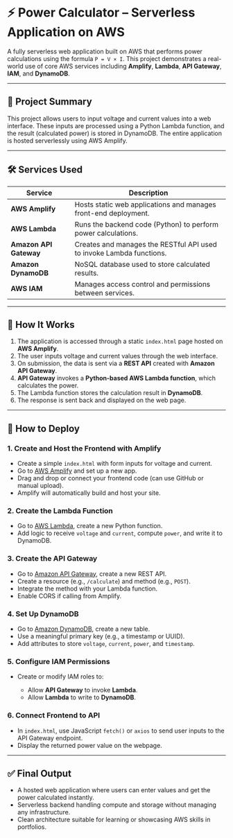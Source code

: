 # ⚡ Power Calculator – Serverless Application on AWS

A fully serverless web application built on AWS that performs power calculations using the formula `P = V × I`. This project demonstrates a real-world use of core AWS services including **Amplify**, **Lambda**, **API Gateway**, **IAM**, and **DynamoDB**.

---

## 🧾 Project Summary

This project allows users to input voltage and current values into a web interface. These inputs are processed using a Python Lambda function, and the result (calculated power) is stored in DynamoDB. The entire application is hosted serverlessly using AWS Amplify.

---

## 🛠️ Services Used

| Service                | Description                                                          |
| ---------------------- | -------------------------------------------------------------------- |
| **AWS Amplify**        | Hosts static web applications and manages front-end deployment.      |
| **AWS Lambda**         | Runs the backend code (Python) to perform power calculations.        |
| **Amazon API Gateway** | Creates and manages the RESTful API used to invoke Lambda functions. |
| **Amazon DynamoDB**    | NoSQL database used to store calculated results.                     |
| **AWS IAM**            | Manages access control and permissions between services.             |

---

## 🔧 How It Works

1. The application is accessed through a static `index.html` page hosted on **AWS Amplify**.
2. The user inputs voltage and current values through the web interface.
3. On submission, the data is sent via a **REST API** created with **Amazon API Gateway**.
4. **API Gateway** invokes a **Python-based AWS Lambda function**, which calculates the power.
5. The Lambda function stores the calculation result in **DynamoDB**.
6. The response is sent back and displayed on the web page.

---

## 🚀 How to Deploy

### 1. **Create and Host the Frontend with Amplify**

* Create a simple `index.html` with form inputs for voltage and current.
* Go to [AWS Amplify](https://console.aws.amazon.com/amplify/) and set up a new app.
* Drag and drop or connect your frontend code (can use GitHub or manual upload).
* Amplify will automatically build and host your site.

### 2. **Create the Lambda Function**

* Go to [AWS Lambda](https://console.aws.amazon.com/lambda/), create a new Python function.
* Add logic to receive `voltage` and `current`, compute `power`, and write it to DynamoDB.

### 3. **Create the API Gateway**

* Go to [Amazon API Gateway](https://console.aws.amazon.com/apigateway/), create a new REST API.
* Create a resource (e.g., `/calculate`) and method (e.g., `POST`).
* Integrate the method with your Lambda function.
* Enable CORS if calling from Amplify.

### 4. **Set Up DynamoDB**

* Go to [Amazon DynamoDB](https://console.aws.amazon.com/dynamodb/), create a new table.
* Use a meaningful primary key (e.g., a timestamp or UUID).
* Add attributes to store `voltage`, `current`, `power`, and `timestamp`.

### 5. **Configure IAM Permissions**

* Create or modify IAM roles to:

  * Allow **API Gateway** to invoke **Lambda**.
  * Allow **Lambda** to write to **DynamoDB**.

### 6. **Connect Frontend to API**

* In `index.html`, use JavaScript `fetch()` or `axios` to send user inputs to the API Gateway endpoint.
* Display the returned power value on the webpage.

---


## ✅ Final Output

* A hosted web application where users can enter values and get the power calculated instantly.
* Serverless backend handling compute and storage without managing any infrastructure.
* Clean architecture suitable for learning or showcasing AWS skills in portfolios.


